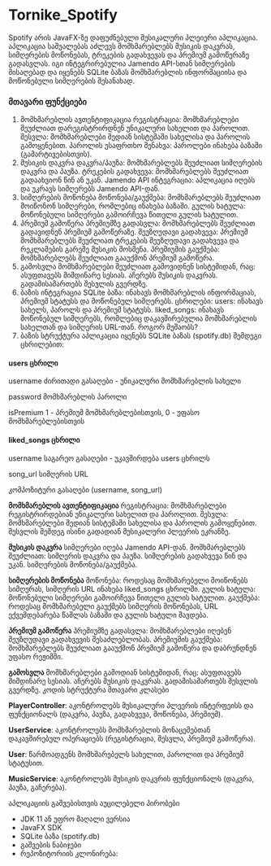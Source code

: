 # Tornike_Spotify
 Spotify არის JavaFX-ზე დაფუძნებული მუსიკალური პლეიერი აპლიკაცია. აპლიკაცია საშუალებას აძლევს მომხმარებლებს მუსიკის დაკვრას, სიმღერების მოწონებას, ტრეკების გადახვევას და პრემიუმ გამოწერაზე გადასვლას. იგი ინტეგრირებულია Jamendo API-სთან სიმღერების მისაღებად და იყენებს SQLite ბაზას მომხმარებლის ინფორმაციისა და მოწონებული სიმღერების შესანახად.

### მთავარი ფუნქციები

1. მომხმარებლის ავთენტიფიკაცია
   რეგისტრაცია: მომხმარებლები შეუძლიათ დარეგისტრირდნენ უნიკალური სახელით და პაროლით.
   შესვლა: მომხმარებლები შედიან სისტემაში სახელისა და პაროლის გამოყენებით.
   პაროლის უსაფრთხო შენახვა: პაროლები ინახება ბაზაში (გამარტივებისთვის).
2. მუსიკის დაკვრა
   დაკვრა/პაუზა: მომხმარებლებს შეუძლიათ სიმღერების დაკვრა და პაუზა.
   ტრეკების გადახვევა: მომხმარებლებს შეუძლიათ გადაახვიონ წინ ან უკან.
   Jamendo API ინტეგრაცია: აპლიკაცია იღებს და უკრავს სიმღერებს Jamendo API-დან.
3. სიმღერების მოწონება
   მოწონება/გაუქმება: მომხმარებლებს შეუძლიათ მოიწონონ სიმღერები, რომლებიც ინახება ბაზაში.
   გულის ხატულა: მოწონებული სიმღერები გამოირჩევა წითელი გულის ხატულით.
4. პრემიუმ გამოწერა
   პრემიუმზე გადასვლა: მომხმარებლებს შეუძლიათ გადავიდნენ პრემიუმ გამოწერაზე.
   შეუზღუდავი გადახვევა: პრემიუმ მომხმარებლებს შეუძლიათ ტრეკების შეუზღუდავი გადახვევა და რეკლამების გარეშე მუსიკის მოსმენა.
   პრემიუმის გაუქმება: მომხმარებლებს შეუძლიათ გააუქმონ პრემიუმ გამოწერა.
5. გამოსვლა
   მომხმარებლები შეუძლიათ გამოვიდნენ სისტემიდან, რაც:
   ასუფთავებს მიმდინარე სესიას.
   აჩერებს მუსიკის დაკვრას.
   გადამისამართებს შესვლის გვერდზე.
6. ბაზის ინტეგრაცია
   SQLite ბაზა: ინახავს მომხმარებლის ინფორმაციას, პრემიუმ სტატუსს და მოწონებულ სიმღერებს.
   ცხრილები:
   users: ინახავს სახელს, პაროლს და პრემიუმ სტატუსს.
   liked_songs: ინახავს მოწონებულ სიმღერებს, რომლებიც დაკავშირებულია მომხმარებლის სახელთან და სიმღერის URL-თან.
   როგორ მუშაობს?
7. ბაზის სტრუქტურა
   აპლიკაცია იყენებს SQLite ბაზას (spotify.db) შემდეგი ცხრილებით:

#### users ცხრილი
username	ძირითადი გასაღები - უნიკალური მომხმარებლის სახელი

password	მომხმარებლის პაროლი

isPremium	1 - პრემიუმ მომხმარებლებისთვის, 0 - უფასო მომხმარებლებისთვის


#### liked_songs ცხრილი
username	საგარეო გასაღები - უკავშირდება users ცხრილს

song_url	სიმღერის URL

კომპოზიტური გასაღები	(username, song_url)

**მომხმარებლის ავთენტიფიკაცია**
   რეგისტრაცია: მომხმარებლები რეგისტრირდებიან უნიკალური სახელით და პაროლით.
   შესვლა: მომხმარებლები შედიან სისტემაში სახელისა და პაროლის გამოყენებით. შესვლის შემდეგ ისინი გადადიან მუსიკალური პლეერის ეკრანზე.

**მუსიკის დაკვრა**
   სიმღერები იღება Jamendo API-დან.
   მომხმარებლებს შეუძლიათ:
   სიმღერის დაკვრა და პაუზა.
   სიმღერების გადახვევა წინ და უკან.
   სიმღერების მოწონება/გაუქმება.

**სიმღერების მოწონება**
   მოწონება: როდესაც მომხმარებელი მოიწონებს სიმღერას, სიმღერის URL ინახება liked_songs ცხრილში.
   გულის ხატულა: მოწონებული სიმღერები გამოირჩევა წითელი გულის ხატულით.
   გაუქმება: როდესაც მომხმარებელი გაუქმებს სიმღერის მოწონებას, URL ექვემდებარება წაშლას ბაზაში და გულის ხატული შავდება.

**პრემიუმ გამოწერა**
   პრემიუმზე გადასვლა: მომხმარებლები იღებენ შეუზღუდავი გადახვევის შესაძლებლობას.
   პრემიუმის გაუქმება: მომხმარებლებს შეუძლიათ გააუქმონ პრემიუმ გამოწერა და დაბრუნდნენ უფასო რეჟიმში.

**გამოსვლა**
   მომხმარებლები გამოდიან სისტემიდან, რაც:
   ასუფთავებს მიმდინარე სესიას.
   აჩერებს მუსიკის დაკვრას.
   გადამისამართებს შესვლის გვერდზე.
   კოდის სტრუქტურა
   მთავარი კლასები

   **PlayerController**: აკონტროლებს მუსიკალური პლეერის ინტერფეისს და ფუნქციონალს (დაკვრა, პაუზა, გადახვევა, მოწონება, პრემიუმ).

   **UserService**: აკონტროლებს მომხმარებლის მონაცემებთან დაკავშირებულ ოპერაციებს (რეგისტრაცია, შესვლა, პრემიუმ გამოწერა).

   **User**: წარმოადგენს მომხმარებელს სახელით, პაროლით და პრემიუმ სტატუსით.

   **MusicService**: აკონტროლებს მუსიკის დაკვრის ფუნქციონალს (დაკვრა, პაუზა, გაჩერება).

   აპლიკაციის გაშვებისთვის აუცილებელი პირობები
*    JDK 11 ან უფრო მაღალი ვერსია
*    JavaFX SDK
*    SQLite ბაზა (spotify.db)
*    გაშვების ნაბიჯები
*    რეპოზიტორიის კლონირება:


